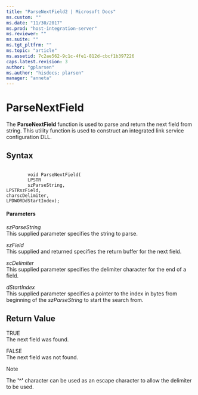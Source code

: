 ```yaml
---
title: "ParseNextField2 | Microsoft Docs"
ms.custom: ""
ms.date: "11/30/2017"
ms.prod: "host-integration-server"
ms.reviewer: ""
ms.suite: ""
ms.tgt_pltfrm: ""
ms.topic: "article"
ms.assetid: 7c2ae562-9c1c-4fe1-812d-cbcf1b397226
caps.latest.revision: 3
author: "gplarsen"
ms.author: "hisdocs; plarsen"
manager: "anneta"
---
```

# ParseNextField
The **ParseNextField** function is used to parse and return the next field from string. This utility function is used to construct an integrated link service configuration DLL.  
  
## Syntax  
  
```  
  
        void ParseNextField(  
        LPSTR  
        szParseString,  
LPSTRszField,  
charscDelimiter,  
LPDWORDdStartIndex);  
```  
  
#### Parameters  
 *szParseString*  
 This supplied parameter specifies the string to parse.  
  
 *szField*  
 This supplied and returned specifies the return buffer for the next field.  
  
 *scDelimiter*  
 This supplied parameter specifies the delimiter character for the end of a field.  
  
 *dStartIndex*  
 This supplied parameter specifies a pointer to the index in bytes from beginning of the *szParseString* to start the search from.  
  
## Return Value  
 TRUE  
 The next field was found.  
  
 FALSE  
 The next field was not found.  
  
> [!NOTE]
>  The **'^'** character can be used as an escape character to allow the delimiter to be used.
